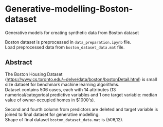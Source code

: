 # Generative-modelling-Boston-dataset
Generative models for creating synthetic data from Boston dataset <br>

Boston dataset is preprocessed in ``` data_preparation.ipynb ``` file. <br>
Load preprocessed data from ``` boston_dataset_data.mat ``` file. <br>

## Abstract <br>
The Boston Housing Dataset (https://www.cs.toronto.edu/~delve/data/boston/bostonDetail.html) is small size dataset for benchmark machine learning algorithms. <br>
Dataset contains 506 cases, each with 14 attributes (13 numerical/categorical predictive variables and 1 one target variable: median value of owner-occupied homes in $1000's). <br>

Second and fourth column from predictors are deleted and target variable is joined to final dataset for generative modelling. <br>
Shape of final dataset ``` boston_dataset_data.mat ``` is (506,12). <br>
